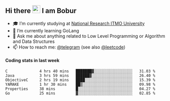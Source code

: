 ## Hi there <img src="https://media.giphy.com/media/hvRJCLFzcasrR4ia7z/giphy.gif" width="25px" height="25px"> I am Bobur

- :mortar_board: I’m currently studying at [National Research ITMO University](https://itmo.ru/)
- :seedling: I’m currently learning GoLang
- :speech_balloon: Ask me about anything related to Low Level Programming or Algorithm and Data Structures
- :mailbox: How to reach me: [@telegram](https://t.me/octoant) (see also [@leetcode](https://leetcode.com/octoant/))    

#### Coding stats in last week

<!--START_SECTION:waka-->

```text
C              4 hrs 40 mins   ███████▓░░░░░░░░░░░░░░░░░   31.03 %
Java           3 hrs 59 mins   ██████▓░░░░░░░░░░░░░░░░░░   26.40 %
ObjectiveC     2 hrs 19 mins   ████░░░░░░░░░░░░░░░░░░░░░   15.39 %
YAMAKE         1 hr 30 mins    ██▒░░░░░░░░░░░░░░░░░░░░░░   09.98 %
Properties     38 mins         █░░░░░░░░░░░░░░░░░░░░░░░░   04.27 %
Go             25 mins         ▓░░░░░░░░░░░░░░░░░░░░░░░░   02.85 %
```

<!--END_SECTION:waka-->
